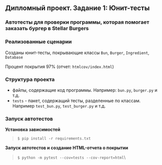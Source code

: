 ## Дипломный проект. Задание 1: Юнит-тесты

### Автотесты для проверки программы, которая помогает заказать бургер в Stellar Burgers

### Реализованные сценарии

Созданы юнит-тесты, покрывающие классы `Bun`, `Burger`, `Ingredient`, `Database`

Процент покрытия 97% (отчет: `htmlcov/index.html`)

### Структура проекта

-  файлы, содержащие код программы. Например: `bun.py`, `burger.py` и т.д.
- `tests` - пакет, содержащий тесты, разделенные по классам. Например `test_bun.py`, `test_burger.py` и т.д.

### Запуск автотестов

**Установка зависимостей**

> `$ pip install -r requirements.txt`

**Запуск автотестов и создание HTML-отчета о покрытии**

>  `$ python -m pytest --cov=tests --cov-report=html`\
